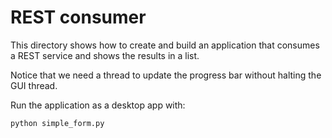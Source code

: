# REST consumer

This directory shows how to create and build an application that consumes
a REST service and shows the results in a list.

Notice that we need a thread to update the progress bar without halting the GUI
thread.

Run the application as a desktop app with:

```bash
python simple_form.py
```
